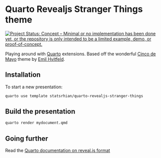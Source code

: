 # Quarto Revealjs Stranger Things theme

[![Project Status: Concept – Minimal or no implementation has been done yet, or the repository is only intended to be a limited example, demo, or proof-of-concept.](https://www.repostatus.org/badges/latest/concept.svg)](https://www.repostatus.org/#concept)

Playing around with [Quarto](https://quarto.org) extensions.  Based off the wonderful [Cinco de Mayo](https://github.com/EmilHvitfeldt/quarto-revealjs-cinco-de-mayo) theme by [Emil Hvitfeld](https://www.emilhvitfeldt.com/).

## Installation

To start a new presentation:

``` bash
quarto use template statsrhian/quarto-revealjs-stranger-things
```

## Build the presentation

``` bash
quarto render mydocument.qmd
```

## Going further

Read the [Quarto documentation on reveal.js format](https://quarto.org/docs/presentations/revealjs/)
